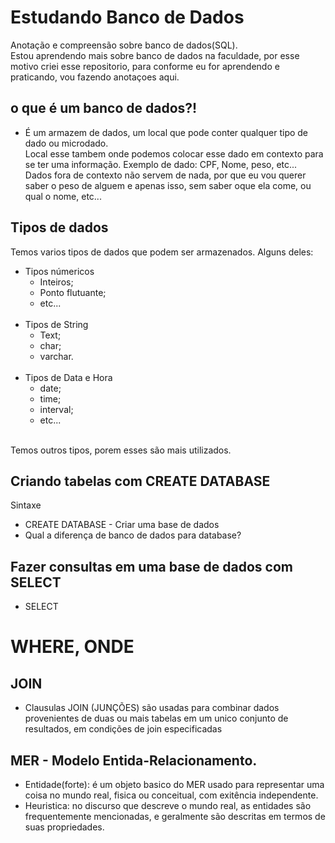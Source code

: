 # Estudando Banco de Dados
Anotação e compreensão sobre banco de dados(SQL).<br>
Estou aprendendo mais sobre banco de dados na faculdade, por esse motivo criei esse repositorio, para conforme eu for aprendendo e praticando, vou fazendo anotaçoes aqui.

## o que é um banco de dados?!
* É um armazem de dados, um local que pode conter qualquer tipo de dado ou microdado.<br> Local esse tambem onde podemos colocar esse dado em contexto para se ter uma informação.
Exemplo de dado: CPF, Nome, peso, etc...
Dados fora de contexto não servem de nada, por que eu vou querer saber o peso de alguem e apenas isso, sem saber oque ela come, ou qual o nome, etc... 
  
## Tipos de dados
Temos varios tipos de dados que podem ser armazenados.
Alguns deles:
<br>
* Tipos númericos <br>
  - Inteiros; 
  - Ponto flutuante;
  - etc...
  <br>
* Tipos de String
  - Text;
  - char;
  - varchar.
  <br>
* Tipos de Data e Hora
  - date;
  - time;
  - interval;
  - etc...
  <br>
 Temos outros tipos, porem esses são mais utilizados.

## Criando tabelas com CREATE DATABASE
Sintaxe
<br>
* CREATE DATABASE - Criar uma base de dados
* Qual a diferença de banco de dados para database?


## Fazer consultas em uma base de dados com SELECT
 * SELECT 
# WHERE, ONDE


## JOIN
* Clausulas JOIN (JUNÇÕES) são usadas para combinar dados provenientes de duas ou mais tabelas em um unico conjunto de resultados,  em condições de join especificadas

## MER - Modelo Entida-Relacionamento.
* Entidade(forte): é um objeto basico do MER usado para representar uma coisa no mundo real, fisica ou conceitual, com exitência independente.
* Heuristica: no discurso que descreve o mundo real, as entidades são frequentemente mencionadas, e geralmente são descritas em termos de suas propriedades.

